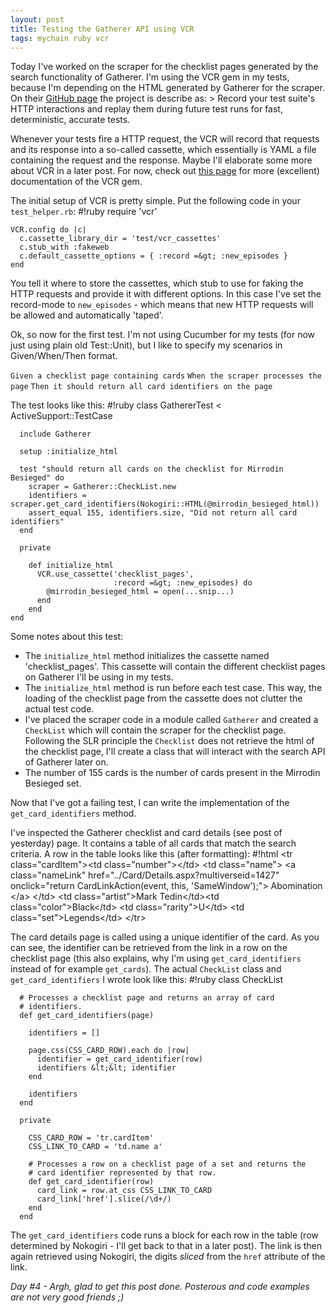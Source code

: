 ```yaml
---
layout: post
title: Testing the Gatherer API using VCR
tags: mychain ruby vcr
---
```

Today I've worked on the scraper for the checklist pages generated by the search functionality of Gatherer. I'm using the VCR gem in my tests, because I'm depending on the HTML generated by Gatherer for the scraper. On their [GitHub page](https://github.com/myronmarston/vcr) the project is describe as:
&gt; Record your test suite's HTTP interactions and replay them during future test runs for fast, deterministic, accurate tests.

Whenever your tests fire a HTTP request, the VCR will record that requests and its response into a so-called cassette, which essentially is YAML a file containing the request and the response. Maybe I'll elaborate some more about VCR in a later post. For now, check out [this page](http://relishapp.com/myronmarston/vcr) for more (excellent) documentation of the VCR gem.

The initial setup of VCR is pretty simple. Put the following code in your `test_helper.rb`:
    #!ruby
    require 'vcr'

    VCR.config do |c|
      c.cassette_library_dir = 'test/vcr_cassettes'
      c.stub_with :fakeweb
      c.default_cassette_options = { :record =&gt; :new_episodes }
    end

You tell it where to store the cassettes, which stub to use for faking the HTTP requests and provide it with different options. In this case I've set the record-mode to `new_episodes` - which means that new HTTP requests will be allowed and automatically 'taped'.

Ok, so now for the first test. I'm not using Cucumber for my tests (for now just using plain old Test::Unit), but I like to specify my scenarios in Given/When/Then format.

`Given a checklist page containing cards`
`When the scraper processes the page`
`Then it should return all card identifiers on the page`

The test looks like this:
    #!ruby
    class GathererTest &lt; ActiveSupport::TestCase

      include Gatherer

      setup :initialize_html

      test "should return all cards on the checklist for Mirrodin Besieged" do
        scraper = Gatherer::CheckList.new
        identifiers = scraper.get_card_identifiers(Nokogiri::HTML(@mirrodin_besieged_html))
        assert_equal 155, identifiers.size, "Did not return all card identifiers"
      end

      private

        def initialize_html
          VCR.use_cassette('checklist_pages',
                           :record =&gt; :new_episodes) do
            @mirrodin_besieged_html = open(...snip...)
          end
        end
    end

Some notes about this test:

*   The `initialize_html` method initializes the cassette named 'checklist_pages'. This cassette will contain the different checklist pages on Gatherer I'll be using in my tests.
*   The `initialize_html` method is run before each test case. This way, the loading of the checklist page from the cassette does not clutter the actual test code.
*   I've placed the scraper code in a module called `Gatherer` and created a `CheckList` which will contain the scraper for the checklist page. Following the SLR principle the `Checklist` does not retrieve the html of the checklist page, I'll create a class that will interact with the search API of Gatherer later on.
*   The number of 155 cards is the number of cards present in the Mirrodin Besieged set.

Now that I've got a failing test, I can write the implementation of the `get_card_identifiers` method.

I've inspected the Gatherer checklist and card details (see post of yesterday) page. It contains a table of all cards that match the search criteria. A row in the table looks like this (after formatting):
    #!html
    &lt;tr class="cardItem"&gt;&lt;td class="number"&gt;&lt;/td&gt;
      &lt;td class="name"&gt;
        &lt;a
          class="nameLink"
          href="../Card/Details.aspx?multiverseid=1427"
          onclick="return CardLinkAction(event, this, 'SameWindow');"&gt;
            Abomination
        &lt;/a&gt;
      &lt;/td&gt;
      &lt;td class="artist"&gt;Mark Tedin&lt;/td&gt;&lt;td class="color"&gt;Black&lt;/td&gt;
      &lt;td class="rarity"&gt;U&lt;/td&gt;
      &lt;td class="set"&gt;Legends&lt;/td&gt;
    &lt;/tr&gt;

The card details page is called using a unique identifier of the card. As you can see, the identifier can be retrieved from the link in a row on the checklist page (this also explains, why I'm using `get_card_identifiers` instead of for example `get_cards`). The actual `CheckList` class and `get_card_identifiers` I wrote look like this:
    #!ruby
    class CheckList

      # Processes a checklist page and returns an array of card
      # identifiers.
      def get_card_identifiers(page)

        identifiers = []

        page.css(CSS_CARD_ROW).each do |row|
          identifier = get_card_identifier(row)
          identifiers &lt;&lt; identifier
        end

        identifiers
      end

      private

        CSS_CARD_ROW = 'tr.cardItem'
        CSS_LINK_TO_CARD = 'td.name a'

        # Processes a row on a checklist page of a set and returns the
        # card identifier represented by that row.
        def get_card_identifier(row)
          card_link = row.at_css CSS_LINK_TO_CARD
          card_link['href'].slice(/\d+/)
        end
      end

The `get_card_identifiers` code runs a block for each row in the table (row determined by Nokogiri - I'll get back to that in a later post). The link is then again retrieved using Nokogiri, the digits *sliced* from the `href` attribute of the link.

*Day #4 - Argh, glad to get this post done. Posterous and code examples are not very good friends ;)*
